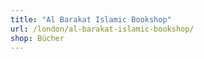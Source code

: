 ```yaml
---
title: "Al Barakat Islamic Bookshop"
url: /london/al-barakat-islamic-bookshop/
shop: Bücher
---
```


